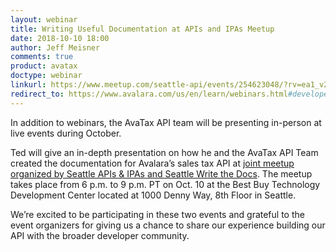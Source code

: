 ```yaml
---
layout: webinar
title: Writing Useful Documentation at APIs and IPAs Meetup
date: 2018-10-10 18:00
author: Jeff Meisner
comments: true
product: avatax
doctype: webinar
linkurl: https://www.meetup.com/seattle-api/events/254623048/?rv=ea1_v2&_xtd=gatlbWFpbF9jbGlja9oAJDVkZTdhZGNiLWMzOTctNDA1Ni04MDE5LThhNGY4OWY5OTE3Mg
redirect_to: https://www.avalara.com/us/en/learn/webinars.html#developerwebinars
---
```


In addition to webinars, the AvaTax API team will be presenting in-person at live events during October.

Ted will give an in-depth presentation on how he and the AvaTax API Team created the documentation for Avalara’s sales tax API at [joint meetup organized by Seattle APIs & IPAs and Seattle Write the Docs](https://www.meetup.com/seattle-api/events/254623048/?rv=ea1_v2&_xtd=gatlbWFpbF9jbGlja9oAJDVkZTdhZGNiLWMzOTctNDA1Ni04MDE5LThhNGY4OWY5OTE3Mg). The meetup takes place from 6 p.m. to 9 p.m. PT on Oct. 10 at the Best Buy Technology Development Center located at 1000 Denny Way, 8th Floor in Seattle.

We’re excited to be participating in these two events and grateful to the event organizers for giving us a chance to share our experience building our API with the broader developer community.
